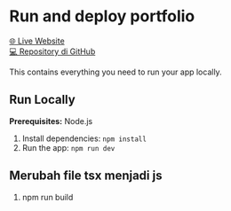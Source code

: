 # Run and deploy portfolio

[🌐 Live Website](https://auraauvarose.netlify.app/)  
[💻 Repository di GitHub](https://github.com/auraauvarose/portfolio-website)

This contains everything you need to run your app locally.

## Run Locally
**Prerequisites:**  Node.js
1. Install dependencies:
   `npm install`
2. Run the app:
   `npm run dev`

## Merubah file tsx menjadi js

1. npm run build


